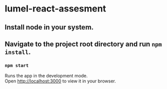 # lumel-react-assesment

## Install node in your system.
## Navigate to the project root directory and run `npm install`.
### `npm start`

Runs the app in the development mode.\
Open [http://localhost:3000](http://localhost:3000) to view it in your browser.
